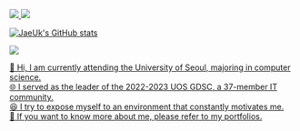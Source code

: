 <a href="https://cyclic-baboon-a84.notion.site/7fb47147585942ab9dbd05d6210a6020" target="blank"><img src="https://img.shields.io/badge/Portfolio-000000?style=flat-square&logo=Notion&logoColor=white">
<a href="https://www.miricanvas.com/v/11zvq6q" target="blank"><img src="https://img.shields.io/badge/Portfolio-000000?style=flat-square&logo=canva&logoColor=white">  
  
![JaeUk's GitHub stats](https://github-readme-stats.vercel.app/api?username=iju1633&show_icons=true&theme=vue)  

<img src="https://img.shields.io/badge/iju1633@gmail.com-E8CDCD?style=flat-square&logo=Gmail&logoColor=red">

👋 Hi, I am currently attending the University of Seoul, majoring in computer science.  
🌐 I served as the leader of the 2022-2023 UOS GDSC, a 37-member IT community.  
😆 I try to expose myself to an environment that constantly motivates me.  
👀 If you want to know more about me, please refer to my portfolios.
